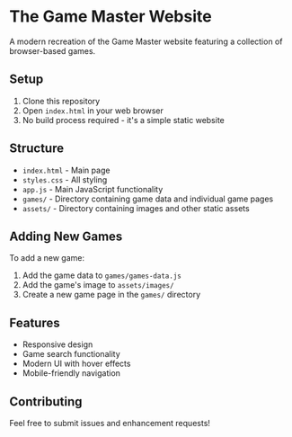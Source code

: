 # The Game Master Website

A modern recreation of the Game Master website featuring a collection of browser-based games.

## Setup

1. Clone this repository
2. Open `index.html` in your web browser
3. No build process required - it's a simple static website

## Structure

- `index.html` - Main page
- `styles.css` - All styling
- `app.js` - Main JavaScript functionality
- `games/` - Directory containing game data and individual game pages
- `assets/` - Directory containing images and other static assets

## Adding New Games

To add a new game:

1. Add the game data to `games/games-data.js`
2. Add the game's image to `assets/images/`
3. Create a new game page in the `games/` directory

## Features

- Responsive design
- Game search functionality
- Modern UI with hover effects
- Mobile-friendly navigation

## Contributing

Feel free to submit issues and enhancement requests! 